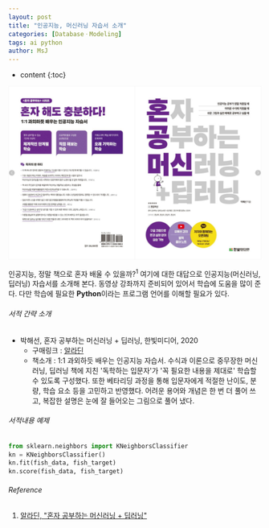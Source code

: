 ```yaml
---
layout: post
title: "인공지능, 머신러닝 자습서 소개"
categories: [DatabaseㆍModeling]
tags: ai python
author: MsJ
---
```


* content
  {:toc}

![rustBook](https://raw.githubusercontent.com/DebugJO/debugjo.github.io/master/img/AiBook.jpg)

인공지능, 정말 책으로 혼자 배울 수 있을까?<sup>1</sup> 여기에 대한 대답으로 인공지능(머신러닝, 딥러닝) 자습서를 소개해 본다. 동영상 강좌까지 준비되어 있어서 학습에 도움을 많이 준다. 다만 학습에 필요한 **Python**이라는 프로그램 언어를 이해할 필요가 있다.

  
  
  
  
###### 서적 간략 소개

* 박해선, 혼자 공부하는 머신러닝 \+ 딥러닝, 한빛미디어, 2020
  * 구매링크 : [알라딘](https://www.aladin.co.kr/shop/wproduct.aspx?ItemId=257932080)
  * 책소개 : 1:1 과외하듯 배우는 인공지능 자습서. 수식과 이론으로 중무장한 머신러닝, 딥러닝 책에 지친 '독학하는 입문자'가 '꼭 필요한 내용을 제대로' 학습할 수 있도록 구성했다. 또한 베타리딩 과정을 통해 입문자에게 적절한 난이도, 분량, 학습 요소 등을 고민하고 반영했다. 어려운 용어와 개념은 한 번 더 풀어 쓰고, 복잡한 설명은 눈에 잘 들어오는 그림으로 풀어 냈다.

###### 서적내용 예제

```py
from sklearn.neighbors import KNeighborsClassifier
kn = KNeighborsClassifier()  
kn.fit(fish_data, fish_target)
kn.score(fish_data, fish_target)  
```

###### Reference

1. [알라딘, "혼자 공부하는 머신러닝 \+ 딥러닝"](https://www.aladin.co.kr/shop/wproduct.aspx?ItemId=257932080)
